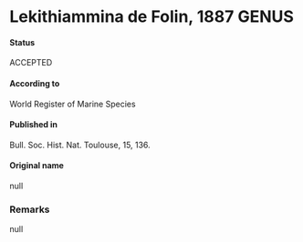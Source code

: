Lekithiammina de Folin, 1887 GENUS
=======

#### Status
ACCEPTED

#### According to
World Register of Marine Species

#### Published in
Bull. Soc. Hist. Nat. Toulouse, 15, 136.

#### Original name
null

### Remarks
null